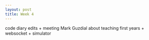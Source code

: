 ```yaml
---
layout: post
title: Week 4
---
```

code diary edits + meeting Mark Guzdial about teaching first years + websocket + simulator
